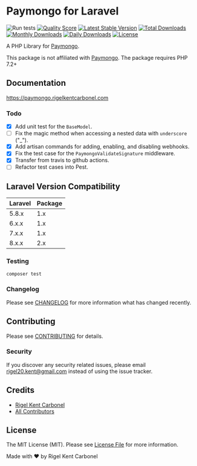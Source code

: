 # Paymongo for Laravel

![Run tests](https://github.com/luigel/laravel-paymongo/workflows/Run%20tests/badge.svg)
[![Quality Score](https://img.shields.io/scrutinizer/g/luigel/laravel-paymongo.svg?style=flat-square)](https://scrutinizer-ci.com/g/luigel/laravel-paymongo)
[![Latest Stable Version](https://poser.pugx.org/luigel/laravel-paymongo/v)](//packagist.org/packages/luigel/laravel-paymongo)
[![Total Downloads](https://poser.pugx.org/luigel/laravel-paymongo/downloads)](//packagist.org/packages/luigel/laravel-paymongo)
[![Monthly Downloads](https://poser.pugx.org/luigel/laravel-paymongo/d/monthly)](//packagist.org/packages/luigel/laravel-paymongo)
[![Daily Downloads](https://poser.pugx.org/luigel/laravel-paymongo/d/daily)](//packagist.org/packages/luigel/laravel-paymongo)
[![License](https://poser.pugx.org/luigel/laravel-paymongo/license)](//packagist.org/packages/luigel/laravel-paymongo)

A PHP Library for [Paymongo](https://paymongo.com).

This package is not affiliated with [Paymongo](https://paymongo.com). The package requires PHP 7.2+

## Documentation

https://paymongo.rigelkentcarbonel.com

### **Todo**

- [x] Add unit test for the `BaseModel`.
- [ ] Fix the magic method when accessing a nested data with `underscore` ("\_").
- [x] Add artisan commands for adding, enabling, and disabling webhooks.
- [x] Fix the test case for the `PaymongoValidateSignature` middleware.
- [x] Transfer from travis to github actions.
- [ ] Refactor test cases into Pest.

## Laravel Version Compatibility

Laravel  | Package
:---------|:----------
5.8.x    | 1.x
6.x.x    | 1.x
7.x.x    | 1.x
8.x.x    | 2.x

### Testing

```bash
composer test
```

### Changelog

Please see [CHANGELOG](CHANGELOG.md) for more information what has changed recently.

## Contributing

Please see [CONTRIBUTING](CONTRIBUTING.md) for details.

### Security

If you discover any security related issues, please email rigel20.kent@gmail.com instead of using the issue tracker.

## Credits

-   [Rigel Kent Carbonel](https://github.com/luigel)
-   [All Contributors](../../contributors)

## License

The MIT License (MIT). Please see [License File](LICENSE.md) for more information.

Made with :heart: by Rigel Kent Carbonel

